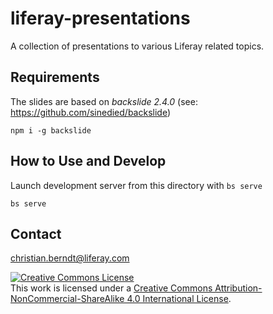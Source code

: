 # liferay-presentations
A collection of presentations to various Liferay related topics.

## Requirements

The slides are based on *backslide 2.4.0* (see: https://github.com/sinedied/backslide)

```
npm i -g backslide
```

## How to Use and Develop

Launch development server from this directory with `bs serve` 

```
bs serve
```

## Contact

christian.berndt@liferay.com

<a rel="license" href="http://creativecommons.org/licenses/by-nc-sa/4.0/"><img alt="Creative Commons License" style="border-width:0" src="https://i.creativecommons.org/l/by-nc-sa/4.0/88x31.png" /></a><br />This work is licensed under a <a rel="license" href="http://creativecommons.org/licenses/by-nc-sa/4.0/">Creative Commons Attribution-NonCommercial-ShareAlike 4.0 International License</a>.
